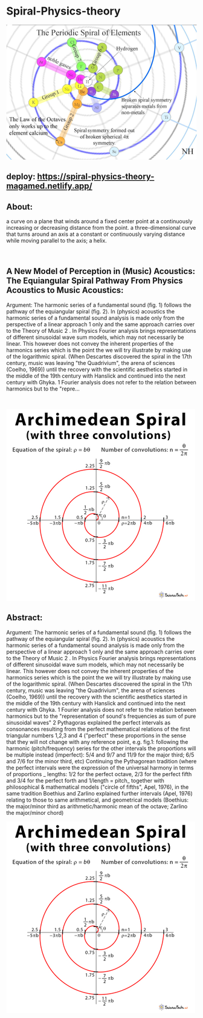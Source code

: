 # Spiral-Physics-theory
![Brain](https://github.com/AndyMagwayer/Spiral-Physics-theory/blob/main/Periodic%20Spiral%2011.jpg)


## deploy: https://spiral-physics-theory-magamed.netlify.app/

## About:
a curve on a plane that winds around a fixed center point at a continuously increasing or decreasing distance from the point. a three-dimensional curve that turns around an axis at a constant or continuously varying distance while moving parallel to the axis; a helix.

<br>

## A New Model of Perception in (Music) Acoustics: The Equiangular Spiral Pathway From Physics Acoustics to Music Acoustics:

Argument: The harmonic series of a fundamental sound (fig. 1) follows the pathway of the equiangular spiral (fig. 2). In (physics) acoustics the harmonic series of a fundamental sound analysis is made only from the perspective of a linear approach 1 only and the same approach carries over to the Theory of Music 2 . In Physics Fourier analysis brings representations of different sinusoidal wave sum models, which may not necessarily be linear. This however does not convey the inherent properties of the harmonics series which is the point the we will try illustrate by making use of the logarithmic spiral. (When Descartes discovered the spiral in the 17th century, music was leaving &quot;the Quadrivium&quot;, the arena of sciences (Coelho, 1969)) until the recovery with the scientific aesthetics started in the middle of the 19th century with Hanslick and continued into the next century with Ghyka. 1 Fourier analysis does not refer to the relation between harmonics but to the &quot;repre...

<br>

![The Screen](https://github.com/AndyMagwayer/Spiral-Physics-theory/blob/main/Archimedean-Spiral.jpg)


## Abstract:

Argument: The harmonic series of a fundamental sound (fig. 1) follows the pathway of the equiangular spiral (fig. 2). In (physics) acoustics the harmonic series of a fundamental sound analysis is made only from the perspective of a linear approach 1 only and the same approach carries over to the Theory of Music 2 . In Physics Fourier analysis brings representations of different sinusoidal wave sum models, which may not necessarily be linear. This however does not convey the inherent properties of the harmonics series which is the point the we will try illustrate by making use of the logarithmic spiral. (When Descartes discovered the spiral in the 17th century, music was leaving "the Quadrivium", the arena of sciences (Coelho, 1969)) until the recovery with the scientific aesthetics started in the middle of the 19th century with Hanslick and continued into the next century with Ghyka. 1 Fourier analysis does not refer to the relation between harmonics but to the "representation of sound's frequencies as sum of pure sinusoidal waves" 2 Pythagoras explained the perfect intervals as consonances resulting from the perfect mathematical relations of the first triangular numbers 1,2,3 and 4 ("perfect" these proportions in the sense that they will not change with any reference point, e.g. fig.1: following the harmonic (pitch/frequency) series for the other intervals the proportions will be multiple instead (imperfect): 5/4 and 9/7 and 11/9 for the major third; 6/5 and 7/6 for the minor third, etc) Continuing the Pythagorean tradition (where the perfect intervals were the expression of the universal harmony in terms of proportions _ lengths: 1/2 for the perfect octave, 2/3 for the perfect fifth and 3/4 for the perfect forth and 1/length = pitch_ together with philosophical & mathematical models ("circle of fifths", Apel, 1976), in the same tradition Boethius and Zarlino explained further intervals (Apel, 1976) relating to those to same arithmetical, and geometrical models (Boethius: the major/minor third as arithmetic/harmonic mean of the octave; Zarlino the major/minor chord)

![The Screen](https://github.com/AndyMagwayer/Spiral-Physics-theory/blob/main/Archimedean-Spiral.jpg)
